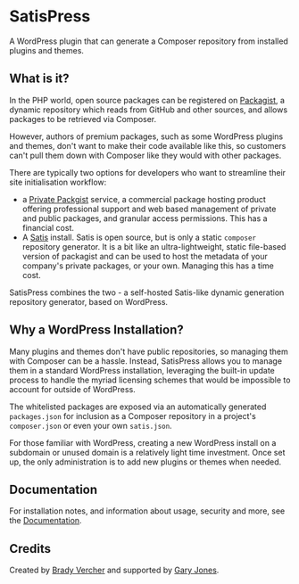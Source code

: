 # SatisPress

A WordPress plugin that can generate a Composer repository from installed plugins and themes.

## What is it?

In the PHP world, open source packages can be registered on [Packagist](https://packagist.org/), a dynamic repository which reads from GitHub and other sources, and allows packages to be retrieved via Composer.

However, authors of premium packages, such as some WordPress plugins and themes, don't want to make their code available like this, so customers can't pull them down with Composer like they would with other packages.

There are typically two options for developers who want to streamline their site initialisation workflow:
 - a [Private Packgist](https://getcomposer.org/doc/articles/handling-private-packages-with-satis.md#private-packagist) service, a commercial package hosting product offering professional support and web based management of private and public packages, and granular access permissions. This has a financial cost.
 - A [Satis](https://getcomposer.org/doc/articles/handling-private-packages-with-satis.md#satis) install. Satis is open source, but is only a static `composer` repository generator. It is a bit like an ultra-lightweight, static file-based version of packagist and can be used to host the metadata of your company's private packages, or your own. Managing this has a time cost. 
 
 SatisPress combines the two - a self-hosted Satis-like dynamic generation repository generator, based on WordPress.    

## Why a WordPress Installation?

Many plugins and themes don't have public repositories, so managing them with Composer can be a hassle. Instead, SatisPress allows you to manage them in a standard WordPress installation, leveraging the built-in update process to handle the myriad licensing schemes that would be impossible to account for outside of WordPress.

The whitelisted packages are exposed via an automatically generated `packages.json` for inclusion as a Composer repository in a project's `composer.json` or even your own `satis.json`.

For those familiar with WordPress, creating a new WordPress install on a subdomain or unused domain is a relatively light time investment. Once set up, the only administration is to add new plugins or themes when needed. 

## Documentation

For installation notes, and information about usage, security and more, see the [Documentation](docs/Index.md).

## Credits

Created by [Brady Vercher](https://www.blazersix.com/) and supported by [Gary Jones](https://gamajo.com).
